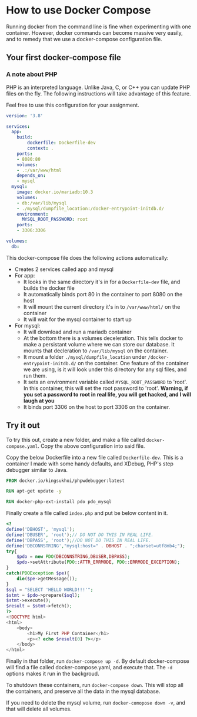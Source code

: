 # How to use Docker Compose
Running docker from the command line is fine when experimenting with one container. However, docker commands can become massive very easily, and to remedy that we use a docker-compose configuration file. 

## Your first docker-compose file
### A note about PHP
PHP is an interpreted language. Unlike Java, C, or C++ you can update PHP files on the fly. The following instructions will take advantage of this feature. 


Feel free to use this configuration for your assignment.
``` yaml
version: '3.8'

services:
  app:
    build: 
        dockerfile: Dockerfile-dev
        context: .
    ports:
    - 8080:80
    volumes:
    - .:/var/www/html
    depends_on:
    - mysql
  mysql:
    image: docker.io/mariadb:10.3
    volumes:
    - db:/var/lib/mysql
    - ./mysql/dumpfile_location:/docker-entrypoint-initdb.d/
    environment:
      MYSQL_ROOT_PASSWORD: root
    ports:
    - 3306:3306

volumes:
  db:
```
This docker-compose file does the following actions automatically:
- Creates 2 services called app and mysql
- For app:
    - It looks in the same directory it's in for a `Dockerfile-dev` file, and builds the docker file
    - It automatically binds port 80 in the container to port 8080 on the host
    - It will mount the current directory it's in to `/var/www/html/` on the container
    - It will wait for the mysql container to start up
- For mysql:
    - It will download and run a mariadb container
    - At the bottom there is a volumes deceleration. This tells docker to make a persistant volume where we can store our database. It mounts that decleration to `/var/lib/mysql` on the container. 
    - It mount a folder `./mysql/dumpfile_location` under `/docker-entrypoint-initdb.d/` on the container. One feature of the container we are using, is it will look under this directory for any sql files, and run them.
    - It sets an environment variable called `MYSQL_ROOT_PASSWORD` to 'root'. In this container, this will set the root password to 'root'. **Warning, if you set a password to root in real life, you will get hacked, and I will laugh at you**
    - It binds port 3306 on the host to port 3306 on the container.

## Try it out
To try this out, create a new folder, and make a file called `docker-compose.yaml`. Copy the above configuration into said file. 

Copy the below Dockerfile into a new file called `Dockerfile-dev`. This is a container I made with some handy defaults, and XDebug, PHP's step debugger similar to Java.

```Dockerfile
FROM docker.io/kingsukhoi/phpwdebugger:latest

RUN apt-get update -y

RUN docker-php-ext-install pdo pdo_mysql
```

Finally create a file called `index.php` and put be below content in it.
```php
<?
define('DBHOST', 'mysql');
define('DBUSER', 'root');// DO NOT DO THIS IN REAL LIFE.
define('DBPASS', 'root');//DO NOT DO THIS IN REAL LIFE.
define('DBCONNSTRING',"mysql:host=" . DBHOST . ";charset=utf8mb4;");
try{
    $pdo = new PDO(DBCONNSTRING,DBUSER,DBPASS);
    $pdo->setAttribute(PDO::ATTR_ERRMODE, PDO::ERRMODE_EXCEPTION);
}
catch(PDOException $pe){
    die($pe->getMessage());
}
$sql = "SELECT 'HELLO WORLD!!!'";
$stmt = $pdo->prepare($sql);
$stmt->execute();
$result = $stmt->fetch();
?>
<!DOCTYPE html>
<html>
    <body>
        <h1>My First PHP Container</h1>
        <p><? echo $result[0] ?></p>
    </body>
</html> 
```

Finally in that folder, run `docker-compose up -d`. By default docker-compose will find a file called docker-compose.yaml, and execute that. The `-d` options makes it run in the backgroud. 

To shutdown these containers, run `docker-compose down`. This will stop all the containers, and preserve all the data in the mysql database. 

If you need to delete the mysql volume, run `docker-comopose down -v`, and that will delete all volumes.